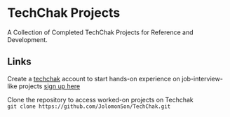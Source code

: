 # TechChak Projects 
A Collection of Completed TechChak Projects for Reference and Development.

## Links
Create a [techchak](https://app.techchak.com) account to start hands-on experience on job-interview-like projects
[sign up here](https://app.techchak.com/register)

Clone the repository to access worked-on projects on Techchak <br>
```git clone https://github.com/JolomonSon/TechChak.git```
